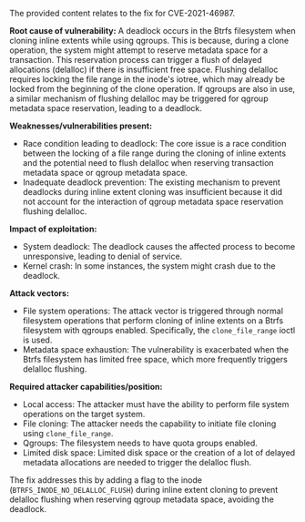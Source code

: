 The provided content relates to the fix for CVE-2021-46987.

**Root cause of vulnerability:**
A deadlock occurs in the Btrfs filesystem when cloning inline extents while using qgroups. This is because, during a clone operation, the system might attempt to reserve metadata space for a transaction. This reservation process can trigger a flush of delayed allocations (delalloc) if there is insufficient free space. Flushing delalloc requires locking the file range in the inode's iotree, which may already be locked from the beginning of the clone operation. If qgroups are also in use, a similar mechanism of flushing delalloc may be triggered for qgroup metadata space reservation, leading to a deadlock.

**Weaknesses/vulnerabilities present:**
- Race condition leading to deadlock: The core issue is a race condition between the locking of a file range during the cloning of inline extents and the potential need to flush delalloc when reserving transaction metadata space or qgroup metadata space.
- Inadequate deadlock prevention: The existing mechanism to prevent deadlocks during inline extent cloning was insufficient because it did not account for the interaction of qgroup metadata space reservation flushing delalloc.

**Impact of exploitation:**
- System deadlock: The deadlock causes the affected process to become unresponsive, leading to denial of service.
- Kernel crash: In some instances, the system might crash due to the deadlock.

**Attack vectors:**
- File system operations: The attack vector is triggered through normal filesystem operations that perform cloning of inline extents on a Btrfs filesystem with qgroups enabled. Specifically, the `clone_file_range` ioctl is used.
- Metadata space exhaustion: The vulnerability is exacerbated when the Btrfs filesystem has limited free space, which more frequently triggers delalloc flushing.

**Required attacker capabilities/position:**
- Local access: The attacker must have the ability to perform file system operations on the target system.
- File cloning: The attacker needs the capability to initiate file cloning using `clone_file_range`.
- Qgroups: The filesystem needs to have quota groups enabled.
- Limited disk space: Limited disk space or the creation of a lot of delayed metadata allocations are needed to trigger the delalloc flush.

The fix addresses this by adding a flag to the inode (`BTRFS_INODE_NO_DELALLOC_FLUSH`) during inline extent cloning to prevent delalloc flushing when reserving qgroup metadata space, avoiding the deadlock.